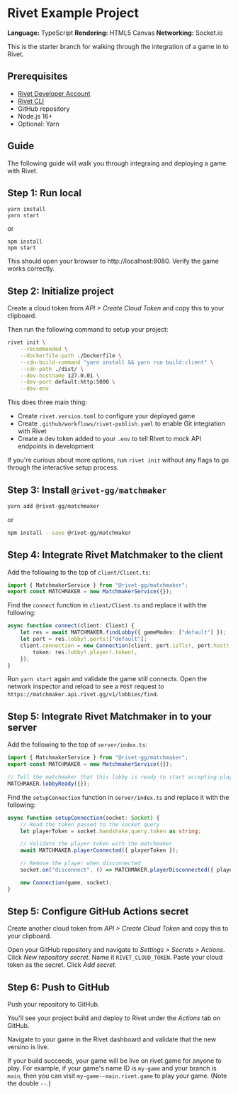 # Rivet Example Project

**Language:** TypeScript
**Rendering:** HTML5 Canvas
**Networking:** Socket.io

This is the starter branch for walking through the integration of a game in to Rivet.

## Prerequisites

- [Rivet Developer Account](https://rivet.gg/developer)
- [Rivet CLI](https://github.com/rivet-gg/cli)
- GitHub repository
- Node.js 16+
- Optional: Yarn

## Guide

The following guide will walk you through integraing and deploying a game with Rivet.

## Step 1: Run local

```
yarn install
yarn start
```

or

```
npm install
npm start
```

This should open your browser to http://localhost:8080. Verify the game works correctly.

## Step 2: Initialize project

Create a cloud token from *API > Create Cloud Token* and copy this to your clipboard.

Then run the following command to setup your project:

```bash
rivet init \
    --recommended \
    --dockerfile-path ./Dockerfile \
    --cdn-build-command "yarn install && yarn run build:client" \
    --cdn-path ./dist/ \
    --dev-hostname 127.0.01 \
    --dev-port default:http:5000 \
    --dev-env
```

This does three main thing:
- Create `rivet.version.toml` to configure your deployed game
- Create `.github/workflows/rivet-publish.yaml` to enable Git integration with Rivet
- Create a dev token added to your `.env` to tell RIvet to mock API endpoints in development

If you're curious about more options, run `rivet init` without any flags to go
through the interactive setup process.


## Step 3: Install `@rivet-gg/matchmaker`

```bash
yarn add @rivet-gg/matchmaker
```

or

```bash
npm install --save @rivet-gg/matchmaker
```

## Step 4: Integrate Rivet Matchmaker to the client

Add the following to the top of `client/Client.ts`:

````typescript
import { MatchmakerService } from "@rivet-gg/matchmaker";
export const MATCHMAKER = new MatchmakerService({});
````

Find the `connect` function in `client/Client.ts` and replace it with the following:

```typescript
async function connect(client: Client) {
	let res = await MATCHMAKER.findLobby({ gameModes: ["default"] });
	let port = res.lobby!.ports!["default"];
	client.connection = new Connection(client, port.isTls!, port.host!, {
		token: res.lobby!.player!.token!,
	});
}
```

Run `yarn start` again and validate the game still connects. Open the network inspector and reload to see a `POST` request to `https://matchmaker.api.rivet.gg/v1/lobbies/find`.

## Step 5: Integrate Rivet Matchmaker in to your server

Add the following to the top of `server/index.ts`:

```typescript
import { MatchmakerService } from "@rivet-gg/matchmaker";
export const MATCHMAKER = new MatchmakerService({});

// Tell the matchmaker that this lobby is ready to start accepting players
MATCHMAKER.lobbyReady({});
```

Find the `setupConnection` function in `server/index.ts` and replace it with the following:

```typescript
async function setupConnection(socket: Socket) {
    // Read the token passed to the socket query
    let playerToken = socket.handshake.query.token as string;

    // Validate the player token with the matchmaker
    await MATCHMAKER.playerConnected({ playerToken });

    // Remove the player when disconnected
    socket.on("disconnect", () => MATCHMAKER.playerDisconnected({ playerToken }));

    new Connection(game, socket);
}
```

## Step 5: Configure GitHub Actions secret

Create another cloud token from *API > Create Cloud Token* and copy this to your clipboard.

Open your GitHub repository and navigate to *Settings > Secrets > Actions*. Click *New repository secret*. Name it `RIVET_CLOUD_TOKEN`. Paste your cloud token as the secret. Click *Add secret*.

## Step 6: Push to GitHub

Push your repository to GitHub.

You'll see your project build and deploy to Rivet under the *Actions* tab on GitHub.

Navigate to your game in the Rivet dashboard and validate that the new versino is live.

If your build succeeds, your game will be live on rivet.game for anyone to play. For example, if your game's name ID is `my-game` and your branch is `main`, then you can visit `my-game--main.rivet.game` to play your game. (Note the double `--`.)

